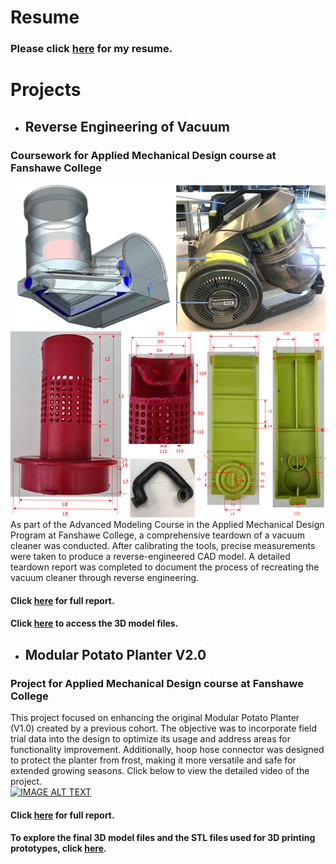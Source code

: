 # Resume
<!-- ### Please click [here](Resume.md){: .btn .btn-primary } for my resume. -->
### Please click [here](https://docs.google.com/viewer?url=https://raw.githubusercontent.com/rnmech/CAD/main/docs/Ramakrishnan_Git_Resume.pdf) for my resume.
 
# Projects

- ## Reverse Engineering of Vacuum
### Coursework for Applied Mechanical Design course at Fanshawe College
![Vacuum Dismantled](Images/Reverse_Engineering.png)  
As part of the Advanced Modeling Course in the Applied Mechanical Design Program at Fanshawe College, a comprehensive teardown of a vacuum cleaner was conducted. After calibrating the tools, precise measurements were taken to produce a reverse-engineered CAD model. A detailed teardown report was completed to document the process of recreating the vacuum cleaner through reverse engineering. 
#### Click [here](https://docs.google.com/viewer?url=https://raw.githubusercontent.com/rnmech/Reverse_Engineering/main/Reverse_Engineering_Report.pdf) for full report.
#### Click [here](https://github.com/rnmech/Reverse_Engineering.git) to access the 3D model files.
- ## Modular Potato Planter V2.0
### Project for Applied Mechanical Design course at Fanshawe College  
This project focused on enhancing the original Modular Potato Planter (V1.0) created by a previous cohort. The objective was to incorporate field trial data into the design to optimize its usage and address areas for functionality improvement. Additionally, hoop hose connector was designed to protect the planter from frost, making it more versatile and safe for extended growing seasons.
Click below to view the detailed video of the project.  
[![IMAGE ALT TEXT](https://img.youtube.com/vi/kTgNhmcegps/0.jpg)](https://www.youtube.com/watch?v=kTgNhmcegps)  
#### Click [here](https://docs.google.com/viewer?url=https://raw.githubusercontent.com/rnmech/Fanshawe_AMD_Project/main/Report/05DEC2021_MGMT_6102_Project_Report_Team_1_Modular_Potato_Planter_V_2_0.pdf) for full report.
#### To explore the final 3D model files and the STL files used for 3D printing prototypes, click [here](https://github.com/rnmech/Fanshawe_AMD_Project.git).

<!-- [Link to New Page](Resume.md){: .btn .btn-primary }-->
